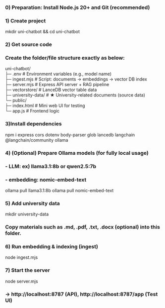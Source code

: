 ### 0) Preparation: Install Node.js 20+ and Git (recommended)
### 1) Create project
mkdir uni-chatbot && cd uni-chatbot

### 2) Get source code

### Create the folder/file structure exactly as below:

uni-chatbot/  
├─ .env              # Environment variables (e.g., model name)  
├─ ingest.mjs        # Script: documents → embeddings → vector DB index  
├─ server.mjs        # Express API server + RAG pipeline  
├─ vectorstore/      # LanceDB vector table data  
├─ university-data/  # ★ University-related documents (source data)  
└─ public/  
   ├─ index.html     # Mini web UI for testing  
   └─ app.js         # Frontend logic  

### 3)Install dependencies
npm i express cors dotenv body-parser glob lancedb langchain @langchain/community ollama


### 4) (Optional) Prepare Ollama models (for fully local usage)
### - LLM: ex) llama3.1:8b or qwen2.5:7b
### - embedding: nomic-embed-text
ollama pull llama3.1:8b
ollama pull nomic-embed-text


### 5) Add university data
mkdir university-data
### Copy materials such as .md, .pdf, .txt, .docx (optional) into this folder.


### 6) Run embedding & indexing (ingest)
node ingest.mjs


### 7) Start the server
node server.mjs
### → http://localhost:8787 (API), http://localhost:8787/app (Test UI)



